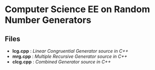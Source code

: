 # Computer Science EE on Random Number Generators

## Files
- **lcg.cpp** : *Linear Congruential Generator source in C++*
- **mrg.cpp** : *Multiple Recursive Generator source in C++*
- **clcg.cpp** : *Combined Generator source in C++*